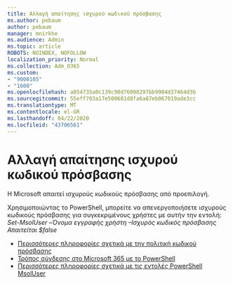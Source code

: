 ```yaml
---
title: Αλλαγή απαίτησης ισχυρού κωδικού πρόσβασης
ms.author: pebaum
author: pebaum
manager: mnirkhe
ms.audience: Admin
ms.topic: article
ROBOTS: NOINDEX, NOFOLLOW
localization_priority: Normal
ms.collection: Adm_O365
ms.custom:
- "9000105"
- "1600"
ms.openlocfilehash: a054735a0c139c90d76098297bb9984d37464d3b
ms.sourcegitcommit: 55eff703a17e500681d8fa6a87eb067019ade3cc
ms.translationtype: MT
ms.contentlocale: el-GR
ms.lasthandoff: 04/22/2020
ms.locfileid: "43706561"
---
```

# <a name="change-strong-password-requirement"></a>Αλλαγή απαίτησης ισχυρού κωδικού πρόσβασης

Η Microsoft απαιτεί ισχυρούς κωδικούς πρόσβασης από προεπιλογή. 

Χρησιμοποιώντας το PowerShell, μπορείτε να απενεργοποιήσετε ισχυρούς κωδικούς πρόσβασης για συγκεκριμένους χρήστες με αυτήν την εντολή:<br>
*Set-MsolUser –Όνομα <UserPrincipalName> εγγραφής χρήστη –Ισχυρός κωδικός πρόσβασης Απαιτείται $false*

- [Περισσότερες πληροφορίες σχετικά με την πολιτική κωδικού πρόσβασης](https://docs.microsoft.com/azure/active-directory/authentication/concept-sspr-policy#password-policies-that-only-apply-to-cloud-user-accounts)
- [Τρόπος σύνδεσης στο Microsoft 365 με το PowerShell](https://docs.microsoft.com/office365/enterprise/powershell/connect-to-office-365-powershell#connect-with-the-microsoft-azure-active-directory-module-for-windows-powershell)
- [Περισσότερες πληροφορίες σχετικά με τις εντολές PowerShell MsolUser](https://docs.microsoft.com/powershell/module/msonline/set-msoluser?view=azureadps-1.0)
